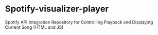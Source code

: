 # Spotify-visualizer-player
Spotify API Integration Repository for Controlling Playback and Displaying Current Song (HTML and JS)
